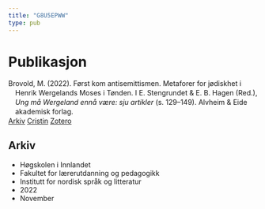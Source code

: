 ```yaml
---
title: "G8U5EPWW"
type: pub
---
```

<h1>Publikasjon</h1>
<article id="csl-bib-container-G8U5EPWW" class="csl-bib-container">
  <div class="csl-bib-body" style="line-height: 1.35; padding-left: 1em; text-indent:-1em;">
  <div class="csl-entry">Brovold, M. (2022). F&#xF8;rst kom antisemittismen. Metaforer for j&#xF8;diskhet i Henrik Wergelands Moses i T&#xF8;nden. I E. Stengrundet &amp; E. B. Hagen (Red.), <i>Ung m&#xE5; Wergeland enn&#xE5; v&#xE6;re: sju artikler</i> (s. 129&#x2013;149). Alvheim &amp; Eide akademisk forlag.</div>
</div>
  <div class="csl-bib-buttons">
    <a href="#taxonomy-article-G8U5EPWW" class="csl-bib-button">Arkiv</a>
    <a href alt="Cristin URL" class="csl-bib-button">Cristin</a>
    <a href alt="Zotero URL" class="csl-bib-button">Zotero</a>
  </div>
  <div id="csl-bib-meta-container-G8U5EPWW"></div>
</article>
<div id="csl-bib-meta-G8U5EPWW" class="csl-bib-meta">
  <article id="taxonomy-article-G8U5EPWW" class="taxonomy-article">
    <h1>Arkiv</h1>
    <ul>
      <li>Høgskolen i Innlandet</li>
      <li>Fakultet for lærerutdanning og pedagogikk</li>
      <li>Institutt for nordisk språk og litteratur</li>
      <li>2022</li>
      <li>November</li>
    </ul>
  </article>
</div>

